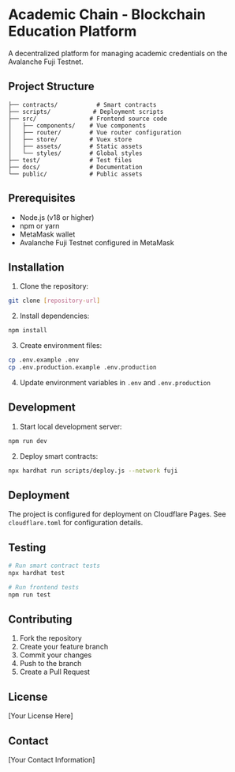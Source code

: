 # Academic Chain - Blockchain Education Platform

A decentralized platform for managing academic credentials on the Avalanche Fuji Testnet.

## Project Structure

```
├── contracts/           # Smart contracts
├── scripts/            # Deployment scripts
├── src/               # Frontend source code
│   ├── components/    # Vue components
│   ├── router/        # Vue router configuration
│   ├── store/         # Vuex store
│   ├── assets/        # Static assets
│   └── styles/        # Global styles
├── test/              # Test files
├── docs/              # Documentation
└── public/            # Public assets
```

## Prerequisites

- Node.js (v18 or higher)
- npm or yarn
- MetaMask wallet
- Avalanche Fuji Testnet configured in MetaMask

## Installation

1. Clone the repository:
```bash
git clone [repository-url]
```

2. Install dependencies:
```bash
npm install
```

3. Create environment files:
```bash
cp .env.example .env
cp .env.production.example .env.production
```

4. Update environment variables in `.env` and `.env.production`

## Development

1. Start local development server:
```bash
npm run dev
```

2. Deploy smart contracts:
```bash
npx hardhat run scripts/deploy.js --network fuji
```

## Deployment

The project is configured for deployment on Cloudflare Pages. See `cloudflare.toml` for configuration details.

## Testing

```bash
# Run smart contract tests
npx hardhat test

# Run frontend tests
npm run test
```

## Contributing

1. Fork the repository
2. Create your feature branch
3. Commit your changes
4. Push to the branch
5. Create a Pull Request

## License

[Your License Here]

## Contact

[Your Contact Information]
